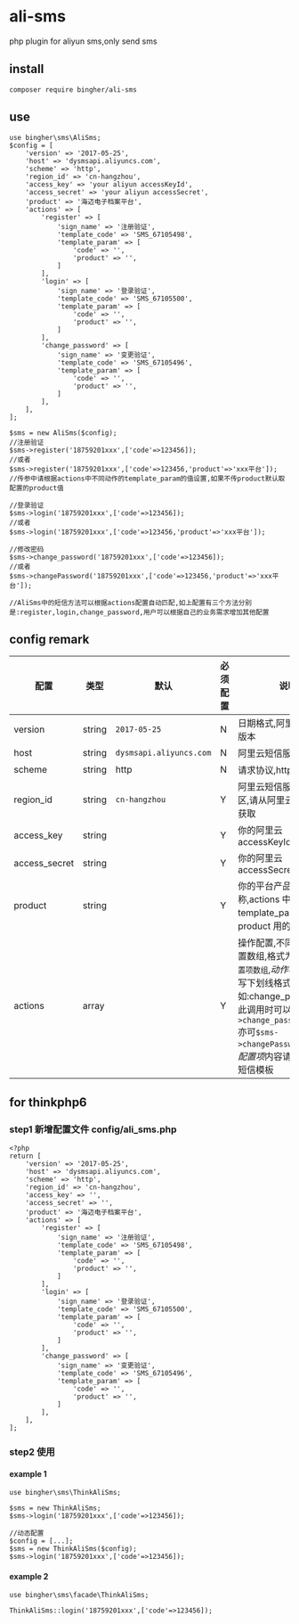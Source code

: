 # ali-sms

php plugin for aliyun sms,only send sms

## install

```
composer require bingher/ali-sms
```

## use

```
use bingher\sms\AliSms;
$config = [
    'version' => '2017-05-25',
    'host' => 'dysmsapi.aliyuncs.com',
    'scheme' => 'http',
    'region_id' => 'cn-hangzhou',
    'access_key' => 'your aliyun accessKeyId',
    'access_secret' => 'your aliyun accessSecret',
    'product' => '海迈电子档案平台',
    'actions' => [
        'register' => [
            'sign_name' => '注册验证',
            'template_code' => 'SMS_67105498',
            'template_param' => [
                'code' => '',
                'product' => '',
            ]
        ],
        'login' => [
            'sign_name' => '登录验证',
            'template_code' => 'SMS_67105500',
            'template_param' => [
                'code' => '',
                'product' => '',
            ]
        ],
        'change_password' => [
            'sign_name' => '变更验证',
            'template_code' => 'SMS_67105496',
            'template_param' => [
                'code' => '',
                'product' => '',
            ]
        ],
    ],
];

$sms = new AliSms($config);
//注册验证
$sms->register('18759201xxx',['code'=>123456]);
//或者
$sms->register('18759201xxx',['code'=>123456,'product'=>'xxx平台']);
//传参中请根据actions中不同动作的template_param的值设置,如果不传product默认取配置的product值

//登录验证
$sms->login('18759201xxx',['code'=>123456]);
//或者
$sms->login('18759201xxx',['code'=>123456,'product'=>'xxx平台']);

//修改密码
$sms->change_password('18759201xxx',['code'=>123456]);
//或者
$sms->changePassword('18759201xxx',['code'=>123456,'product'=>'xxx平台']);

//AliSms中的短信方法可以根据actions配置自动匹配,如上配置有三个方法分别是:register,login,change_password,用户可以根据自己的业务需求增加其他配置
```

## config remark

| 配置          | 类型   | 默认                    | 必须配置 | 说明                                                                                                                                                                                                                    |
| ------------- | ------ | ----------------------- | -------- | ----------------------------------------------------------------------------------------------------------------------------------------------------------------------------------------------------------------------- |
| version       | string | `2017-05-25`            | N        | 日期格式,阿里云短信 sdk 版本                                                                                                                                                                                            |
| host          | string | `dysmsapi.aliyuncs.com` | N        | 阿里云短信服务器域名                                                                                                                                                                                                    |
| scheme        | string | http                    | N        | 请求协议,https/http                                                                                                                                                                                                     |
| region_id     | string | `cn-hangzhou`           | Y        | 阿里云短信服务器所在地区,请从阿里云短信服务获取                                                                                                                                                                         |
| access_key    | string |                         | Y        | 你的阿里云 accessKeyId                                                                                                                                                                                                  |
| access_secret | string |                         | Y        | 你的阿里云 accessSecret                                                                                                                                                                                                 |
| product       | string |                         | Y        | 你的平台产品名称,actions 中 template_param 参数 product 用的默认值                                                                                                                                                      |
| actions       | array  |                         | Y        | 操作配置,不同动作的配置数组,格式为`动作名=>配置项数组`,*动作名*请用全小写下划线格式,如:change_password,如此调用时可以访问`$sms->change_password(...);`亦可`$sms->changePassword(...);`,*配置项*内容请参考阿里云短信模板 |

## for thinkphp6

### step1 新增配置文件 config/ali_sms.php

```
<?php
return [
    'version' => '2017-05-25',
    'host' => 'dysmsapi.aliyuncs.com',
    'scheme' => 'http',
    'region_id' => 'cn-hangzhou',
    'access_key' => '',
    'access_secret' => '',
    'product' => '海迈电子档案平台',
    'actions' => [
        'register' => [
            'sign_name' => '注册验证',
            'template_code' => 'SMS_67105498',
            'template_param' => [
                'code' => '',
                'product' => '',
            ]
        ],
        'login' => [
            'sign_name' => '登录验证',
            'template_code' => 'SMS_67105500',
            'template_param' => [
                'code' => '',
                'product' => '',
            ]
        ],
        'change_password' => [
            'sign_name' => '变更验证',
            'template_code' => 'SMS_67105496',
            'template_param' => [
                'code' => '',
                'product' => '',
            ]
        ],
    ],
];
```

### step2 使用

#### example 1

```
use bingher\sms\ThinkAliSms;

$sms = new ThinkAliSms;
$sms->login('18759201xxx',['code'=>123456]);

//动态配置
$config = [...];
$sms = new ThinkAliSms($config);
$sms->login('18759201xxx',['code'=>123456]);
```

#### example 2

```
use bingher\sms\facade\ThinkAliSms;

ThinkAliSms::login('18759201xxx',['code'=>123456]);
```
